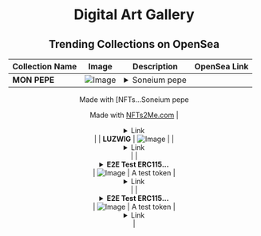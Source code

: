 <div align="center">

# Digital Art Gallery

## Trending Collections on OpenSea

| Collection Name                       | Image                                                                                     | Description                       | OpenSea Link                                                                                          |
|---------------------------------------|-------------------------------------------------------------------------------------------|-----------------------------------|--------------------------------------------------------------------------------------------------------|
| **MON PEPE** | ![Image](https://i.seadn.io/s/raw/files/f4a8137a716c10e206c236a671fb9706.jpg?w=500&auto=format?w=200&auto=format) | <details><summary>Soneium pepe 

Made with [NFTs...</summary>Soneium pepe 

Made with [NFTs2Me.com](https://nfts2me.com/)</details> | <details><summary>Link</summary>[MON PEPE](https://opensea.io/collection/mon-pepe)</details> |
| **LUZWIG** | ![Image](https://i.seadn.io/s/raw/files/364142fd3180241c9c975155cfc66574.png?w=500&auto=format?w=200&auto=format) |  | <details><summary>Link</summary>[LUZWIG](https://opensea.io/collection/luzwig)</details> |
| **<details><summary>E2E Test ERC115...</summary>E2E Test ERC1155</details>** | ![Image](https://raw.seadn.io/files/eec9b6c7bbfcb8aaf2551c0f04a37b9b.svg?w=200&auto=format) | A test token | <details><summary>Link</summary>[E2E Test ERC1155](https://opensea.io/collection/e2e-test-erc1155-253)</details> |
| **<details><summary>E2E Test ERC115...</summary>E2E Test ERC1155</details>** | ![Image](https://raw.seadn.io/files/4f565191f02e2b626e4edaeb46b657c0.svg?w=200&auto=format) | A test token | <details><summary>Link</summary>[E2E Test ERC1155](https://opensea.io/collection/e2e-test-erc1155-252)</details> |

</div>